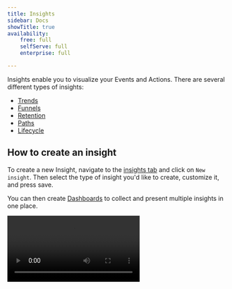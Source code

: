 ```yaml
---
title: Insights
sidebar: Docs
showTitle: true
availability:
    free: full
    selfServe: full
    enterprise: full

---
```


Insights enable you to visualize your Events and Actions. There are several different types of insights:

-   [Trends](/docs/user-guides/trends)
-   [Funnels](/docs/user-guides/funnels)
-   [Retention](/docs/user-guides/retention)
-   [Paths](/docs/user-guides/paths)
-   [Lifecycle](/docs/user-guides/lifecycle)

## How to create an insight

To create a new Insight, navigate to the [insights tab](https://app.posthog.com/insights) and click on `New insight`. Then select the type of insight you'd like to create, customize it, and press save.

You can then create [Dashboards](/docs/product-analytics/dashboards) to collect and present multiple insights in one place.

![How to create a new insight](../../images/products/product-analytics/create-new-insight.mp4)